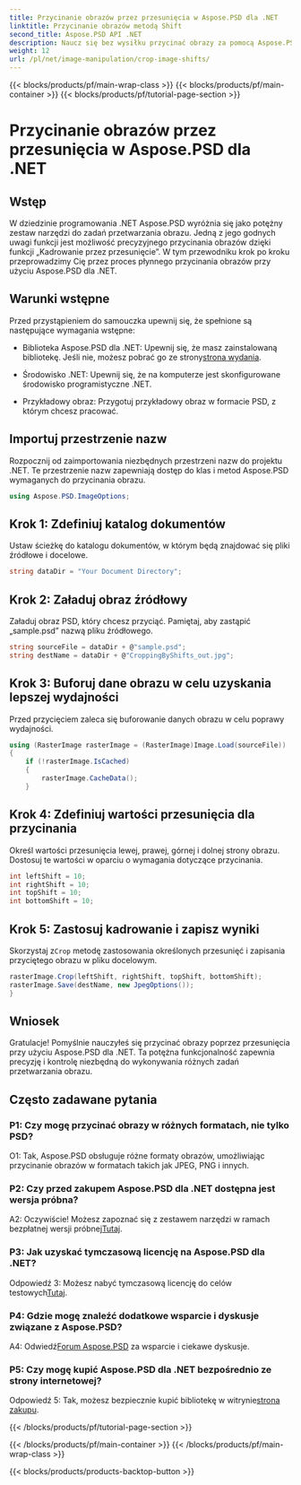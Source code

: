 ```yaml
---
title: Przycinanie obrazów przez przesunięcia w Aspose.PSD dla .NET
linktitle: Przycinanie obrazów metodą Shift
second_title: Aspose.PSD API .NET
description: Naucz się bez wysiłku przycinać obrazy za pomocą Aspose.PSD dla .NET. Postępuj zgodnie z naszym przewodnikiem krok po kroku, aby uzyskać precyzyjną regulację obrazu.
weight: 12
url: /pl/net/image-manipulation/crop-image-shifts/
---
```


{{< blocks/products/pf/main-wrap-class >}}
{{< blocks/products/pf/main-container >}}
{{< blocks/products/pf/tutorial-page-section >}}

# Przycinanie obrazów przez przesunięcia w Aspose.PSD dla .NET

## Wstęp

W dziedzinie programowania .NET Aspose.PSD wyróżnia się jako potężny zestaw narzędzi do zadań przetwarzania obrazu. Jedną z jego godnych uwagi funkcji jest możliwość precyzyjnego przycinania obrazów dzięki funkcji „Kadrowanie przez przesunięcie”. W tym przewodniku krok po kroku przeprowadzimy Cię przez proces płynnego przycinania obrazów przy użyciu Aspose.PSD dla .NET.

## Warunki wstępne

Przed przystąpieniem do samouczka upewnij się, że spełnione są następujące wymagania wstępne:

-  Biblioteka Aspose.PSD dla .NET: Upewnij się, że masz zainstalowaną bibliotekę. Jeśli nie, możesz pobrać go ze strony[strona wydania](https://releases.aspose.com/psd/net/).

- Środowisko .NET: Upewnij się, że na komputerze jest skonfigurowane środowisko programistyczne .NET.

- Przykładowy obraz: Przygotuj przykładowy obraz w formacie PSD, z którym chcesz pracować.

## Importuj przestrzenie nazw

Rozpocznij od zaimportowania niezbędnych przestrzeni nazw do projektu .NET. Te przestrzenie nazw zapewniają dostęp do klas i metod Aspose.PSD wymaganych do przycinania obrazu.

```csharp
using Aspose.PSD.ImageOptions;
```

## Krok 1: Zdefiniuj katalog dokumentów

Ustaw ścieżkę do katalogu dokumentów, w którym będą znajdować się pliki źródłowe i docelowe.

```csharp
string dataDir = "Your Document Directory";
```

## Krok 2: Załaduj obraz źródłowy

Załaduj obraz PSD, który chcesz przyciąć. Pamiętaj, aby zastąpić „sample.psd” nazwą pliku źródłowego.

```csharp
string sourceFile = dataDir + @"sample.psd";
string destName = dataDir + @"CroppingByShifts_out.jpg";
```

## Krok 3: Buforuj dane obrazu w celu uzyskania lepszej wydajności

Przed przycięciem zaleca się buforowanie danych obrazu w celu poprawy wydajności.

```csharp
using (RasterImage rasterImage = (RasterImage)Image.Load(sourceFile))
{
    if (!rasterImage.IsCached)
    {
        rasterImage.CacheData();
    }
```

## Krok 4: Zdefiniuj wartości przesunięcia dla przycinania

Określ wartości przesunięcia lewej, prawej, górnej i dolnej strony obrazu. Dostosuj te wartości w oparciu o wymagania dotyczące przycinania.

```csharp
int leftShift = 10;
int rightShift = 10;
int topShift = 10;
int bottomShift = 10;
```

## Krok 5: Zastosuj kadrowanie i zapisz wyniki

 Skorzystaj z`Crop` metodę zastosowania określonych przesunięć i zapisania przyciętego obrazu w pliku docelowym.

```csharp
rasterImage.Crop(leftShift, rightShift, topShift, bottomShift);
rasterImage.Save(destName, new JpegOptions());
}
```

## Wniosek

Gratulacje! Pomyślnie nauczyłeś się przycinać obrazy poprzez przesunięcia przy użyciu Aspose.PSD dla .NET. Ta potężna funkcjonalność zapewnia precyzję i kontrolę niezbędną do wykonywania różnych zadań przetwarzania obrazu.

## Często zadawane pytania

### P1: Czy mogę przycinać obrazy w różnych formatach, nie tylko PSD?

O1: Tak, Aspose.PSD obsługuje różne formaty obrazów, umożliwiając przycinanie obrazów w formatach takich jak JPEG, PNG i innych.

### P2: Czy przed zakupem Aspose.PSD dla .NET dostępna jest wersja próbna?

 A2: Oczywiście! Możesz zapoznać się z zestawem narzędzi w ramach bezpłatnej wersji próbnej[Tutaj](https://releases.aspose.com/).

### P3: Jak uzyskać tymczasową licencję na Aspose.PSD dla .NET?

 Odpowiedź 3: Możesz nabyć tymczasową licencję do celów testowych[Tutaj](https://purchase.aspose.com/temporary-license/).

### P4: Gdzie mogę znaleźć dodatkowe wsparcie i dyskusje związane z Aspose.PSD?

 A4: Odwiedź[Forum Aspose.PSD](https://forum.aspose.com/c/psd/34) za wsparcie i ciekawe dyskusje.

### P5: Czy mogę kupić Aspose.PSD dla .NET bezpośrednio ze strony internetowej?

 Odpowiedź 5: Tak, możesz bezpiecznie kupić bibliotekę w witrynie[strona zakupu](https://purchase.aspose.com/buy).

{{< /blocks/products/pf/tutorial-page-section >}}

{{< /blocks/products/pf/main-container >}}
{{< /blocks/products/pf/main-wrap-class >}}

{{< blocks/products/products-backtop-button >}}
